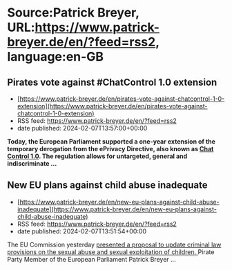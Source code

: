 # Source:Patrick Breyer, URL:https://www.patrick-breyer.de/en/?feed=rss2, language:en-GB

## Pirates vote against #ChatControl 1.0 extension
 - [https://www.patrick-breyer.de/en/pirates-vote-against-chatcontrol-1-0-extension](https://www.patrick-breyer.de/en/pirates-vote-against-chatcontrol-1-0-extension)
 - RSS feed: https://www.patrick-breyer.de/en/?feed=rss2
 - date published: 2024-02-07T13:57:00+00:00

<p><strong>Today, the European Parliament supported a one-year extension of the temporary derogation from the ePrivacy Directive, also known as </strong><a href="http://press.european-pirateparty.eu/c/43985416/d88c8591e733-s8hk5j"><strong>Chat Control 1.0</strong></a><strong>. The regulation allows for untargeted, general and indiscriminate <span>…</span></strong></p>

## New EU plans against child abuse inadequate
 - [https://www.patrick-breyer.de/en/new-eu-plans-against-child-abuse-inadequate](https://www.patrick-breyer.de/en/new-eu-plans-against-child-abuse-inadequate)
 - RSS feed: https://www.patrick-breyer.de/en/?feed=rss2
 - date published: 2024-02-07T13:51:54+00:00

<p>The EU Commission yesterday <a href="https://ec.europa.eu/commission/presscorner/detail/en/ip_24_631">presented a proposal to update criminal law provisions on the sexual abuse and sexual exploitation of children. </a>Pirate Party Member of the European Parliament Patrick Breyer <span>…</span></p>

